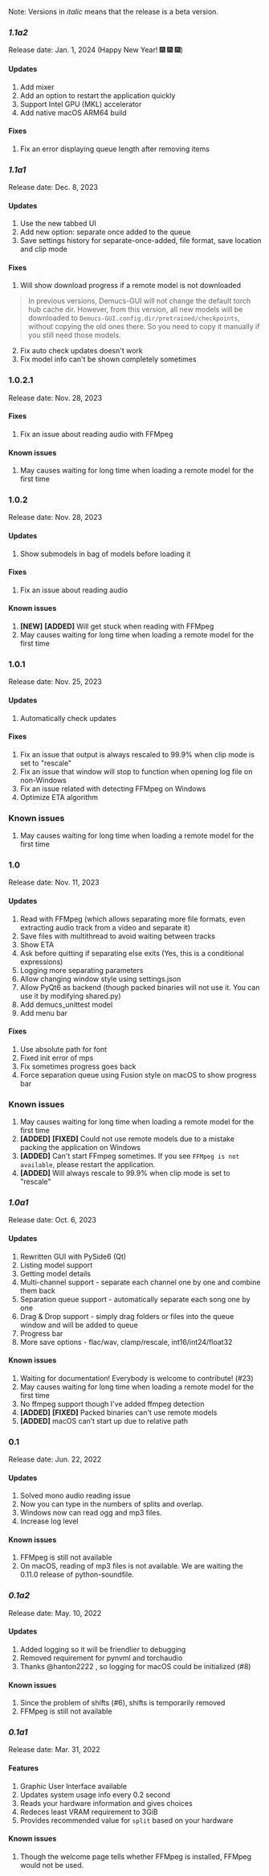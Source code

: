Note: Versions in *italic* means that the release is a beta version.

### *1.1a2*
Release date: Jan. 1, 2024 (Happy New Year! :fireworks: :fireworks: :fireworks:)

#### Updates
1. Add mixer
2. Add an option to restart the application quickly
3. Support Intel GPU (MKL) accelerator
4. Add native macOS ARM64 build

#### Fixes
1. Fix an error displaying queue length after removing items

### *1.1a1*
Release date: Dec. 8, 2023

#### Updates
1. Use the new tabbed UI
2. Add new option: separate once added to the queue
3. Save settings history for separate-once-added, file format, save location and clip mode

#### Fixes
1. Will show download progress if a remote model is not downloaded
> In previous versions, Demucs-GUI will not change the default torch hub cache dir. However, from this version, all new models will be downloaded to `Demucs-GUI.config.dir/pretrained/checkpoints`, without copying the old ones there. So you need to copy it manually if you still need those models.
2. Fix auto check updates doesn't work
3. Fix model info can't be shown completely sometimes

### 1.0.2.1
Release date: Nov. 28, 2023

#### Fixes
1. Fix an issue about reading audio with FFMpeg

#### Known issues
1. May causes waiting for long time when loading a remote model for the first time

### 1.0.2
Release date: Nov. 28, 2023

#### Updates
1. Show submodels in bag of models before loading it

#### Fixes
1. Fix an issue about reading audio

#### Known issues
1. **[NEW]** **[ADDED]** Will get stuck when reading with FFMpeg
2. May causes waiting for long time when loading a remote model for the first time

### 1.0.1
Release date: Nov. 25, 2023

#### Updates
1. Automatically check updates

#### Fixes
1. Fix an issue that output is always rescaled to 99.9% when clip mode is set to "rescale"
2. Fix an issue that window will stop to function when opening log file on non-Windows
3. Fix an issue related with detecting FFMpeg on Windows
4. Optimize ETA algorithm

### Known issues
1. May causes waiting for long time when loading a remote model for the first time

### 1.0
Release date: Nov. 11, 2023

#### Updates
1. Read with FFMpeg (which allows separating more file formats, even extracting audio track from a video and separate it)
2. Save files with multithread to avoid waiting between tracks
3. Show ETA
4. Ask before quitting if separating else exits (Yes, this is a conditional expressions)
5. Logging more separating parameters
6. Allow changing window style using settings.json
7. Allow PyQt6 as backend (though packed binaries will not use it. You can use it by modifying shared.py)
8. Add demucs_unittest model
9. Add menu bar

#### Fixes
1. Use absolute path for font
2. Fixed init error of mps
3. Fix sometimes progress goes back
4. Force separation queue using Fusion style on macOS to show progress bar

### Known issues
1. May causes waiting for long time when loading a remote model for the first time
2. **[ADDED]** **[FIXED]** Could not use remote models due to a mistake packing the application on Windows
3. **[ADDED]** Can't start FFmpeg sometimes. If you see `FFMpeg is not available`, please restart the application.
4. **[ADDED]** Will always rescale to 99.9% when clip mode is set to "rescale"

### *1.0a1*
Release date: Oct. 6, 2023

#### Updates
1. Rewritten GUI with PySide6 (Qt)
2. Listing model support
3. Getting model details
4. Multi-channel support - separate each channel one by one and combine them back
5. Separation queue support - automatically separate each song one by one
6. Drag & Drop support - simply drag folders or files into the queue window and will be added to queue
7. Progress bar
8. More save options - flac/wav, clamp/rescale, int16/int24/float32

#### Known issues
1. Waiting for documentation! Everybody is welcome to contribute! (#23)
2. May causes waiting for long time when loading a remote model for the first time
3. No ffmpeg support though I've added ffmpeg detection
4. **[ADDED]** **[FIXED]** Packed binaries can't use remote models
5. **[ADDED]** macOS can’t start up due to relative path

### 0.1
Release date: Jun. 22, 2022

#### Updates
1. Solved mono audio reading issue
2. Now you can type in the numbers of splits and overlap.
3. Windows now can read ogg and mp3 files.
4. Increase log level

#### Known issues
1. FFMpeg is still not available
2. On macOS, reading of mp3 files is not available. We are waiting the 0.11.0 release of python-soundfile.

### *0.1a2*
Release date: May. 10, 2022

#### Updates
1. Added logging so it will be friendlier to debugging
2. Removed requirement for pynvml and torchaudio
3. Thanks @hanton2222 , so logging for macOS could be initialized (#8)

#### Known issues
1. Since the problem of shifts (#6), shifts is temporarily removed
2. FFMpeg is still not available

### *0.1a1*
Release date: Mar. 31, 2022

#### Features
1. Graphic User Interface available
2. Updates system usage info every 0.2 second
3. Reads your hardware information and gives choices
4. Redeces least VRAM requirement to 3GiB
5. Provides recommended value for `split` based on your hardware

#### Known issues
1. Though the welcome page tells whether FFMpeg is installed, FFMpeg would not be used.
